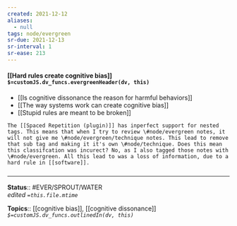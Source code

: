 ```yaml
---
created: 2021-12-12 
aliases:
  - null
tags: node/evergreen
sr-due: 2021-12-13
sr-interval: 1
sr-ease: 213
---
```

#### [[Hard rules create cognitive bias]] `$=customJS.dv_funcs.evergreenHeader(dv, this)`

- [[Is cognitive dissonance the reason for harmful behaviors]]
- [[The way systems work can create cognitive bias]]
- [[Stupid rules are meant to be broken]]

```ad-example
The [[Spaced Repetition (plugin)]] has inperfect support for nested tags. This means that when I try to review \#node/evergreen notes, it will not give me \#node/evergreen/technique notes. This lead to remove that sub tag and making it it's own \#node/technique. Does this mean this classifcation was incurect? No, as I also tagged those notes with \#node/evergreen. All this lead to was a loss of information, due to a hard rule in [[software]].
```

 

### <hr class="footnote"/>

**Status**:: #EVER/SPROUT/WATER  
*edited `=this.file.mtime`*

**Topics**:: [[cognitive bias]], [[cognitive dissonance]]
*`$=customJS.dv_funcs.outlinedIn(dv, this)`*
